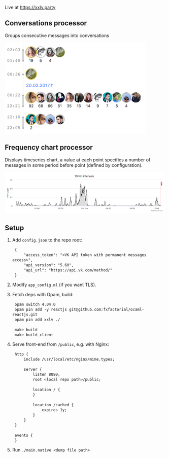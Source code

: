 Live at https://xxlv.party

## Conversations processor

Groups consecutive messages into conversations

![conv img](https://github.com/eur00t/dashboard/raw/master/img/conv.png)

## Frequency chart processor

Displays timeseries chart, a value at each point specifies a number of messages in some period before point (defined by configuration).

![freq img](https://github.com/eur00t/dashboard/raw/master/img/freq.png)

## Setup

1. Add `config.json` to the repo root:

        {
            "access_token": "<VK API token with permanent messages access>",
            "api_version": "5.60",
            "api_url": "https://api.vk.com/method/"
        }

2. Modify `app_config.ml` (if you want TLS).

3. Fetch deps with Opam, build:

        opam switch 4.04.0
        opam pin add -y reactjs git@github.com:fxfactorial/ocaml-reactjs.git
        opam pin add xxlv ./

        make build
        make build_client

4. Serve front-end from `/public`, e.g. with Nginx:

        http {
            include /usr/local/etc/nginx/mime.types;

            server {
                listen 8080;
                root <local repo path>/public;

                location / {
                }

                location /cached {
                    expires 1y;
                }
            }
        }

        events {
        }

5. Run `./main.native <dump file path>`
